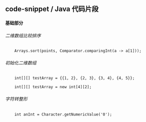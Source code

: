 ## code-snippet / Java 代码片段

#### 基础部分

###### 二维数组比较排序

```
    Arrays.sort(points, Comparator.comparingInt(a -> a[1]));
```

###### 初始化二维数组

```
    int[][] testArray = {{1, 2}, {2, 3}, {3, 4}, {4, 5}};

    int[][] testArray = new int[4][2];
```

###### 字符转整形

```
    int anInt = Character.getNumericValue('0');
```





























